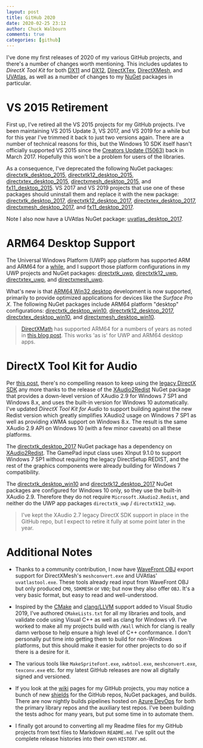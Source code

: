 ```yaml
---
layout: post
title: GitHub 2020
date: 2020-02-25 23:12
author: Chuck Walbourn
comments: true
categories: [github]
---
```


I've done my first releases of 2020 of my various GitHub projects, and there's a number of changes worth mentioning. This includes updates to _DirectX Tool Kit_ for both [DX11](https://github.com/microsoft/DirectXTK/releases/tag/feb2020) and [DX12](https://github.com/microsoft/DirectXTK12/releases/tag/feb2020), [DirectXTex](https://github.com/microsoft/DirectXTex/releases/tag/feb2020), [DirectXMesh](https://github.com/microsoft/DirectXMesh/releases/tag/feb2020), and [UVAtlas](https://github.com/microsoft/UVAtlas/releases/tag/feb2020), as well as a number of changes to my [NuGet](https://docs.microsoft.com/en-us/nuget/what-is-nuget) packages in particular.
<!--more-->

# VS 2015 Retirement

First up, I've retired all the VS 2015 projects for my GitHub projects. I've been maintaining VS 2015 Update 3, VS 2017, and VS 2019 for a while but for this year I've trimmed it back to just two versions again. There are a number of technical reasons for this, but the Windows 10 SDK itself hasn't officially supported VS 2015 since the [Creators Update (15063)](https://walbourn.github.io/windows-10-creators-update-sdk/) back in March 2017. Hopefully this won't be a problem for users of the libraries.

As a consequence, I've deprecated the following NuGet packages: [directxtk_desktop_2015](https://www.nuget.org/packages/directxtk_desktop_2015), [directxtk12_desktop_2015](
https://www.nuget.org/packages/directxtk12_desktop_2015), [directxtex_desktop_2015](https://www.nuget.org/packages/directxtex_desktop_2015), [directxmesh_desktop_2015](https://www.nuget.org/packages/directxmesh_desktop_2015), and [fx11_desktop_2015](https://www.nuget.org/packages/fx11_desktop_2015/). VS 2017 and VS 2019 projects that use one of these packages should uninstall them and replace it with the new package: [directxtk_desktop_2017](https://www.nuget.org/packages/directxtk_desktop_2017), [directxtk12_desktop_2017](https://www.nuget.org/packages/directxtk12_desktop_2017), [directxtex_desktop_2017](https://www.nuget.org/packages/directxtex_desktop_2017), [directxmesh_desktop_2017](https://www.nuget.org/packages/directxmesh_desktop_2017), and [fx11_desktop_2017](https://www.nuget.org/packages/fx11_desktop_2017/).

Note I also now have a UVAtlas NuGet package: [uvatlas_desktop_2017](https://www.nuget.org/packages/uvatlas_desktop_2017).

# ARM64 Desktop Support

The Universal Windows Platform (UWP) app platform has supported ARM and ARM64 for a [while](https://walbourn.github.io/vs-2017-15-9-update/), and I support those platform configurations in my UWP projects and NuGet packages: [directxtk_uwp](https://www.nuget.org/packages/directxtk_uwp), [directxtk12_uwp](https://www.nuget.org/packages/directxtk12_uwp), [directxtex_uwp](https://www.nuget.org/packages/directxtex_uwp), and [directxmesh_uwp](https://www.nuget.org/packages/directxmesh_uwp).

What's new is that [ARM64 Win32 desktop](https://docs.microsoft.com/en-us/windows/arm/) development is now supported, primarily to provide optimized applications for devices like the _Surface Pro X_. The following NuGet packages include ARM64 platform "desktop" configurations: [directxtk_desktop_win10](https://www.nuget.org/packages/directxtk_desktop_win10), [directxtk12_desktop_2017](https://www.nuget.org/packages/directxtk12_desktop_2017), [directxtex_desktop_win10](https://www.nuget.org/packages/directxtex_desktop_win10), and [directxmesh_desktop_win10](https://www.nuget.org/packages/directxmesh_desktop_win10).

> [DirectXMath](https://github.com/Microsoft/DirectXMath) has supported ARM64 for a numbers of years as noted in [this blog post](https://walbourn.github.io/directxmath-arm64/). This works 'as is' for UWP and ARM64 desktop apps.

# DirectX Tool Kit for Audio

Per [this post](https://walbourn.github.io/twilight-for-windows-7/), there's no compelling reason to keep using the [legacy DirectX SDK](https://docs.microsoft.com/en-us/windows/win32/directx-sdk--august-2009-) any more thanks to the release of the [XAudio2Redist](https://aka.ms/XAudio2Redist) NuGet package that provides a down-level version of XAudio 2.9 for Windows 7 SP1 and Windows 8.x, and uses the built-in version for Windows 10 automatically. I've updated _DirectX Tool Kit for Audio_ to support building against the new Redist version which greatly simplifies XAudio2 usage on Windows 7 SP1 as well as providing xWMA support on Windows 8.x. The result is the same XAudio 2.9 API on Windows 10 (with a few minor caveats) on all these platforms.

The [directxtk_desktop_2017](https://www.nuget.org/packages/directxtk_desktop_2017) NuGet package has a dependency on [XAudio2Redist](https://www.nuget.org/packages/Microsoft.XAudio2.Redist/). The GamePad input class uses XInput 9.1.0 to support Windows 7 SP1 without requiring the legacy DirectSetup REDIST, and the rest of the graphics components were already building for Windows 7 compatibility.

The [directxtk_desktop_win10](https://www.nuget.org/packages/directxtk_desktop_win10) and [directxtk12_desktop_2017](https://www.nuget.org/packages/directxtk12_desktop_2017) NuGet packages are configured for Windows 10 only, so they use the built-in XAudio 2.9. Therefore they do not require ``Microsoft.XAudio2.Redist``, and neither do the UWP app packages ``directxtk_uwp`` / ``directxtk12_uwp``.

> I've kept the XAudio 2.7 legacy DirectX SDK support in place in the GitHub repo, but I expect to retire it fully at some point later in the year.

# Additional Notes

* Thanks to a community contribution, I now have [WaveFront OBJ](https://en.wikipedia.org/wiki/Wavefront_.obj_file) export support for DirectXMesh's ``meshconvert.exe`` and UVAtlas' ``uvatlastool.exe``. These tools already read input from WaveFront OBJ but only produced ``CMO``, ``SDKMESH`` or ``VBO``; but now they also offer ``OBJ``. It's a very basic format, but easy to read and well-understood.

* Inspired by the [CMake](https://devblogs.microsoft.com/cppblog/category/cmake/) and [clang/LLVM](https://devblogs.microsoft.com/cppblog/category/clang/) support added to Visual Studio 2019, I've authored ``CMakeLists.txt`` for all my libraries and tools, and validate code using Visual C++ as well as clang for Windows v9. I've worked to make all my projects build with ``/Wall`` which for clang is really damn verbose to help ensure a high level of C++ conformance. I don't personally put time into getting them to build for non-Windows platforms, but this should make it easier for other projects to do so if there is a desire for it.

* The various tools like ``MakeSpriteFont.exe``, ``xwbtool.exe``, ``meshconvert.exe``, ``texconv.exe`` etc. for my latest GitHub releases are now all digitally signed and versioned.

* If you look at the [wiki](https://github.com/microsoft/DirectXTK/wiki) pages for my GitHub projects, you may notice a bunch of new [shields](https://img.shields.io) for the GitHub repos, NuGet packages, and builds. There are now nightly builds pipelines hosted on [Azure DevOps](https://azure.microsoft.com/en-us/solutions/devops/) for both the primary library repos and the auxiliary test repos. I've been building the tests adhoc for many years, but put some time in to automate them.

* I finally got around to converting all my Readme files for my GitHub projects from text files to Markdown ``README.md``. I've split out the complete release histories into their own ``HISTORY.md``.
